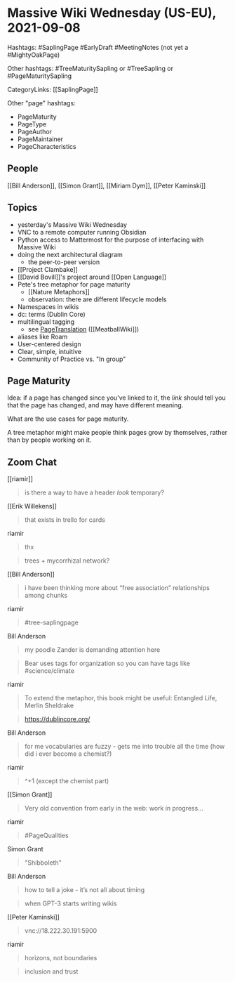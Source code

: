 # Massive Wiki Wednesday (US-EU), 2021-09-08

Hashtags: #SaplingPage #EarlyDraft #MeetingNotes (not yet a #MightyOakPage)

Other hashtags: #TreeMaturitySapling or #TreeSapling or #PageMaturitySapling

CategoryLinks: [[SaplingPage]]

Other "page" hashtags:

- PageMaturity
- PageType
- PageAuthor
- PageMaintainer
- PageCharacteristics


## People

[[Bill Anderson]], [[Simon Grant]], [[Miriam Dym]], [[Peter Kaminski]]

## Topics

- yesterday's Massive Wiki Wednesday
- VNC to a remote computer running Obsidian
- Python access to Mattermost for the purpose of interfacing with Massive Wiki
- doing the next architectural diagram
	- the peer-to-peer version
- [[Project Clambake]]
- [[David Bovill]]'s project around [[Open Language]]
- Pete's tree metaphor for page maturity
	- [[Nature Metaphors]]
	- observation: there are different lifecycle models
- Namespaces in wikis
- dc: terms (Dublin Core)
- multilingual tagging
	- see [PageTranslation](http://meatballwiki.org/wiki/PageTranslation) ([[MeatballWiki]])
- aliases like Roam
- User-centered design
- Clear, simple, intuitive
- Community of Practice vs. "In group"

## Page Maturity

Idea: if a page has changed since you've linked to it, the _link_ should tell you that the page has changed, and may have different meaning.

What are the use cases for page maturity.

A tree metaphor might make people think pages grow by themselves, rather than by people working on it.

## Zoom Chat

[[riamir]]

> is there a way to have a header *look* temporary?

[[Erik Willekens]]

> that exists in trello for cards

riamir

> thx

> trees + mycorrhizal network?

[[Bill Anderson]]

> i have been thinking more about “free association” relationships among chunks

riamir

> #tree-saplingpage

Bill Anderson

> my poodle Zander is demanding attention here

> Bear uses tags for organization so you can have tags like #science/climate

riamir

> To extend the metaphor, this book might be useful: Entangled Life, Merlin Sheldrake

> https://dublincore.org/

Bill Anderson

> for me vocabularies are fuzzy - gets me into trouble all the time (how did i ever become a chemist?)

riamir

> ^+1 (except the chemist part)

[[Simon Grant]]

> Very old convention from early in the web: work in progress...

riamir

> #PageQualities

Simon Grant

> "Shibboleth"

Bill Anderson

> how to tell a joke - it’s not all about timing

> when GPT-3 starts writing wikis

[[Peter Kaminski]]

> vnc://18.222.30.191:5900

riamir

> horizons, not boundaries

> inclusion and trust